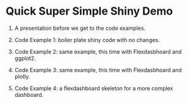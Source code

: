 # Quick Super Simple Shiny Demo

1. A presentation before we get to the code examples.

2. Code Example 1: boiler plate shiny code with no changes.

3. Code Example 2: same example, this time with Flexdasbhoard and ggplot2.

4. Code Example 3: same example, this time with Flexdasbhoard and plotly.

5. Code Example 4: a flexdashboard skeleton for a more complex dashboard.
